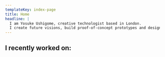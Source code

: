 ```yaml
---
templateKey: index-page
title: Home
headline: |
  I am Yosuke Ushigome, creative technologist based in London.
  I create future visions, build proof-of-concept prototypes and design new interactions.
---
```


## I recently worked on:
